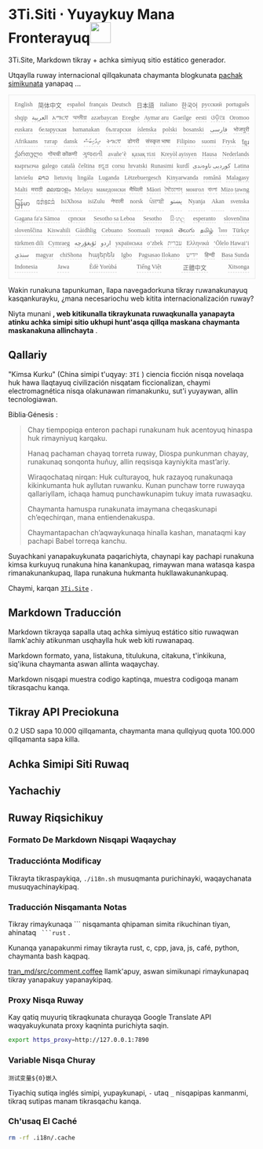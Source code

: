 <h1 style="justify-content:space-between">3Ti.Siti ⋅ Yuyaykuy Mana Fronterayuq<img src="//i-01.eu.org/3Ti/logo.svg" style="user-select:none;margin-top:-1px;width:42px"></h1>

3Ti.Site, Markdown tikray + achka simiyuq sitio estático generador.

Utqaylla ruway internacional qillqakunata chaymanta blogkunata [pachak simikunata](https://github.com/i18n-site/node/blob/main/lang/src/index.js) yanapaq ...

<pre class="langli" style="display:flex;flex-wrap:wrap;background:transparent;border:1px solid #eee;font-size:12px;box-shadow:0 0 3px inset #eee;padding:12px 5px 4px 12px;justify-content:space-between;"><style>pre.langli i{font-weight:300;font-family:s;margin-right:7px;margin-bottom:8px;font-style:normal;color:#666;border-bottom:1px dashed #ccc;}</style><i>English</i><i> 简体中文 </i><i>español</i><i>français</i><i>Deutsch</i><i> 日本語 </i><i>italiano</i><i>한국어</i><i>русский</i><i>português</i><i>shqip</i><i>‫العربية‬</i><i>አማርኛ</i><i>অসমীয়া</i><i>azərbaycan</i><i>Eʋegbe</i><i>Aymar aru</i><i>Gaeilge</i><i>eesti</i><i>ଓଡ଼ିଆ</i><i>Oromoo</i><i>euskara</i><i>беларуская</i><i>bamanakan</i><i>български</i><i>íslenska</i><i>polski</i><i>bosanski</i><i>‫فارسی‬</i><i>भोजपुरी</i><i>Afrikaans</i><i>татар</i><i>dansk</i><i>‫ދިވެހިބަސް‬</i><i>ትግርኛ</i><i>डोगरी</i><i>संस्कृत भाषा</i><i>Filipino</i><i>suomi</i><i>Frysk</i><i>ខ្មែរ</i><i>ქართული</i><i>गोंयची कोंकणी</i><i>ગુજરાતી</i><i>avañe’ẽ</i><i>қазақ тілі</i><i>Kreyòl ayisyen</i><i>Hausa</i><i>Nederlands</i><i>кыргызча</i><i>galego</i><i>català</i><i>čeština</i><i>ಕನ್ನಡ</i><i>corsu</i><i>hrvatski</i><i>Runasimi</i><i>kurdî</i><i>‫کوردیی ناوەندی‬</i><i>Latina</i><i>latviešu</i><i>ລາວ</i><i>lietuvių</i><i>lingála</i><i>Luganda</i><i>Lëtzebuergesch</i><i>Kinyarwanda</i><i>română</i><i>Malagasy</i><i>Malti</i><i>मराठी</i><i>മലയാളം</i><i>Melayu</i><i>македонски</i><i>मैथिली</i><i>Māori</i><i>মৈতৈলোন্</i><i>монгол</i><i>বাংলা</i><i>Mizo ṭawng</i><i>မြန်မာ</i><i>𞄀𞄄𞄰𞄩𞄍𞄜𞄰</i><i>IsiXhosa</i><i>isiZulu</i><i>नेपाली</i><i>norsk</i><i>ਪੰਜਾਬੀ</i><i>‫پښتو‬</i><i>Nyanja</i><i>Akan</i><i>svenska</i><i>Gagana fa'a Sāmoa</i><i>српски</i><i>Sesotho sa Leboa</i><i>Sesotho</i><i>සිංහල</i><i>esperanto</i><i>slovenčina</i><i>slovenščina</i><i>Kiswahili</i><i>Gàidhlig</i><i>Cebuano</i><i>Soomaali</i><i>тоҷикӣ</i><i>తెలుగు</i><i>தமிழ்</i><i>ไทย</i><i>Türkçe</i><i>türkmen dili</i><i>Cymraeg</i><i>‫ئۇيغۇرچە‬</i><i>‫اردو‬</i><i>українська</i><i>o‘zbek</i><i>‫עברית‬</i><i>Ελληνικά</i><i>ʻŌlelo Hawaiʻi</i><i>‫سنڌي‬</i><i>magyar</i><i>chiShona</i><i>հայերեն</i><i>Igbo</i><i>Pagsasao Ilokano</i><i>‫ייִדיש‬</i><i>हिन्दी</i><i>Basa Sunda</i><i>Indonesia</i><i>Jawa</i><i>Èdè Yorùbá</i><i>Tiếng Việt</i><i> 正體中文 </i><i>Xitsonga</i></pre>

Wakin runakuna tapunkuman, llapa navegadorkuna tikray ruwanakunayuq kasqankurayku, ¿mana necesariochu web kitita internacionalización ruway?

Niyta munani **, web kitikunalla tikraykunata ruwaqkunalla yanapayta atinku achka simipi sitio ukhupi hunt'asqa qillqa maskana chaymanta maskanakuna allinchayta** .

## Qallariy

&quot;Kimsa Kurku&quot; (China simipi t'uqyay: `3Tǐ` ) ciencia ficción nisqa novelaqa huk hawa llaqtayuq civilización nisqatam ficcionalizan, chaymi electromagnética nisqa olakunawan rimanakunku, sut'i yuyaywan, allin tecnologiawan.

Biblia·Génesis :

> Chay tiempopiqa enteron pachapi runakunam huk acentoyuq hinaspa huk rimayniyuq karqaku.
>
> Hanaq pachaman chayaq torreta ruway, Diospa punkunman chayay, runakunaq sonqonta huñuy, allin reqsisqa kayniykita mast’ariy.
>
> Wiraqochataq nirqan: Huk culturayoq, huk razayoq runakunaqa kikinkumanta huk ayllutan ruwanku. Kunan punchaw torre ruwayqa qallariyllam, ichaqa hamuq punchawkunapim tukuy imata ruwasaqku.
>
> Chaymanta hamuspa runakunata imaymana cheqaskunapi ch’eqechirqan, mana entiendenakuspa.
>
> Chaymantapachan ch’aqwaykunaqa hinalla kashan, manataqmi kay pachapi Babel torreqa kanchu.

Suyachkani yanapakuykunata paqarichiyta, chaynapi kay pachapi runakuna kimsa kurkuyuq runakuna hina kanankupaq, rimaywan mana watasqa kaspa rimanakunankupaq, llapa runakuna hukmanta hukllawakunankupaq.

Chaymi, karqan [`3Ti.Site`](//3Ti.Site) .

## Markdown Traducción

Markdown tikrayqa sapalla utaq achka simiyuq estático sitio ruwaqwan llamk'achiy atikunman usqhaylla huk web kiti ruwanapaq.

Markdown formato, yana, listakuna, titulukuna, citakuna, t'inkikuna, siq'ikuna chaymanta aswan allinta waqaychay.

Markdown nisqapi muestra codigo kaptinqa, muestra codigoqa manam tikrasqachu kanqa.

## Tikray API Preciokuna

0.2 USD sapa 10.000 qillqamanta, chaymanta mana qullqiyuq quota 100.000 qillqamanta sapa killa.

## Achka Simipi Siti Ruwaq

## Yachachiy

## Ruway Riqsichikuy

### Formato De Markdown Nisqapi Waqaychay

### Traducciónta Modificay

Tikrayta tikraspaykiqa, `./i18n.sh` musuqmanta purichinayki, waqaychanata musuqyachinaykipaq.

### Traducción Nisqamanta Notas

Tikray rimaykunaqa \``` nisqamanta qhipaman simita rikuchinan tiyan, ahinataq ` ```rust` .

Kunanqa yanapakunmi rimay tikrayta rust, c, cpp, java, js, café, python, chaymanta bash kaqpaq.

[tran_md/src/comment.coffee](https://github.com/i18n-site/node/blob/main/tran_md/src/comment.coffee) llamk'apuy, aswan simikunapi rimaykunapaq tikray yanapakuy yapanaykipaq.

### Proxy Nisqa Ruway

Kay qatiq muyuriq tikraqkunata churayqa Google Translate API waqyakuykunata proxy kaqninta purichiyta saqin.

```bash
export https_proxy=http://127.0.0.1:7890
```

### Variable Nisqa Churay

```
测试变量${0}嵌入
```

Tiyachiq sutiqa inglés simipi, yupaykunapi, `-` utaq `_` nisqapipas kanmanmi, tikraq sutipas manam tikrasqachu kanqa.

### Ch'usaq El Caché

```bash
rm -rf .i18n/.cache
```
